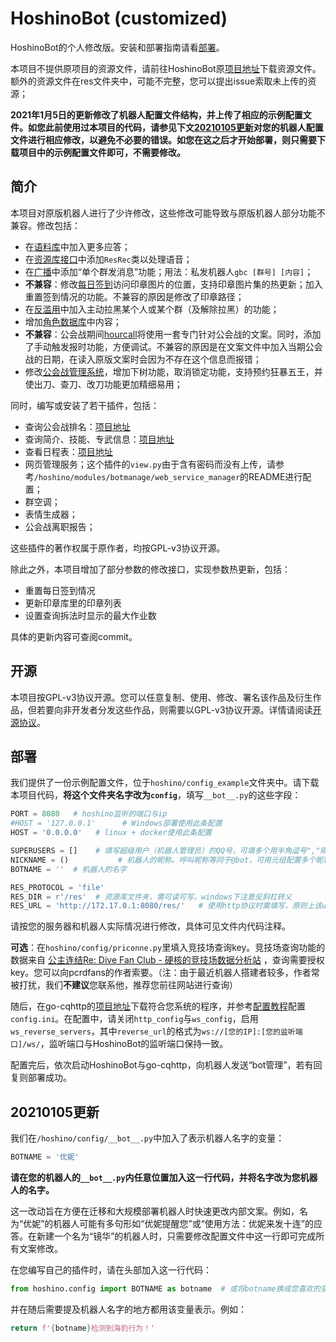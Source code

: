 # HoshinoBot (customized)

HoshinoBot的个人修改版。安装和部署指南请看[部署](#deploy)。

本项目不提供原项目的资源文件，请前往HoshinoBot原[项目地址](https://github.com/Ice-Cirno/HoshinoBot)下载资源文件。额外的资源文件在res文件夹中，可能不完整，您可以提出issue索取未上传的资源；

**2021年1月5日的更新修改了机器人配置文件结构，并上传了相应的示例配置文件。如您此前使用过本项目的代码，请参见下文[20210105更新](#20210105更新)对您的机器人配置文件进行相应修改，以避免不必要的错误。如您在这之后才开始部署，则只需要下载项目中的示例配置文件即可，不需要修改。**

## 简介

本项目对原版机器人进行了少许修改，这些修改可能导致与原版机器人部分功能不兼容。修改包括：

- 在[语料库](https://github.com/iamwyh2019/custom-HoshinoBot/blob/master/hoshino/modules/groupmaster/chat.py)中加入更多应答；
- 在[资源库接口](https://github.com/iamwyh2019/custom-HoshinoBot/blob/master/hoshino/R.py)中添加`ResRec`类以处理语音；
- 在[广播](https://github.com/iamwyh2019/custom-HoshinoBot/blob/master/hoshino/modules/botmanage/broadcast.py)中添加“单个群发消息”功能；用法：私发机器人`gbc [群号] [内容]`；
- **不兼容**：修改[每日签到](https://github.com/iamwyh2019/custom-HoshinoBot/blob/master/hoshino/modules/priconne/login_bonus.py)访问印章图片的位置，支持印章图片集的热更新；加入重置签到情况的功能。不兼容的原因是修改了印章路径；
- 在[反滥用](https://github.com/iamwyh2019/custom-HoshinoBot/blob/master/hoshino/modules/groupmaster/anti_abuse.py)中加入主动拉黑某个人或某个群（及解除拉黑）的功能；
- 增加[角色数据库](https://github.com/iamwyh2019/custom-HoshinoBot/blob/master/hoshino/modules/priconne/_pcr_data.py)中内容；
- **不兼容**：公会战期间[hourcall](https://github.com/iamwyh2019/customize-HoshinoBot/blob/master/hoshino/modules/hourcall/hourcall.py)将使用一套专门针对公会战的文案。同时，添加了手动触发报时功能，方便调试。不兼容的原因是在文案文件中加入当期公会战的日期，在读入原版文案时会因为不存在这个信息而报错；
- 修改[公会战管理系统](https://github.com/iamwyh2019/customize-HoshinoBot/blob/master/hoshino/modules/pcrclanbattle/clanbattle/cmdv2.py)，增加下树功能，取消锁定功能，支持预约狂暴五王，并使出刀、查刀、改刀功能更加精细易用；

同时，编写或安装了若干插件，包括：

- 查询公会战排名：[项目地址](https://github.com/pcrbot/clanrank)
- 查询简介、技能、专武信息：[项目地址](https://github.com/pcrbot/pcr-wiki)
- 查看日程表：[项目地址](https://github.com/pcrbot/schedule)
- 网页管理服务；这个插件的`view.py`由于含有密码而没有上传，请参考`/hoshino/modules/botmanage/web_service_manager`的README进行配置；
- 群空调；
- 表情生成器；
- 公会战离职报告；

这些插件的著作权属于原作者，均按GPL-v3协议开源。

除此之外，本项目增加了部分参数的修改接口，实现参数热更新，包括：

- 重置每日签到情况
- 更新印章库里的印章列表
- 设置查询拆法时显示的最大作业数

具体的更新内容可查阅commit。

## 开源

本项目按GPL-v3协议开源。您可以任意复制、使用、修改、署名该作品及衍生作品，但若要向非开发者分发这些作品，则需要以GPL-v3协议开源。详情请阅读[开源协议](https://github.com/iamwyh2019/custom-HoshinoBot/blob/master/LICENSE)。

<h2 id="deploy"> 部署 </h2>

我们提供了一份示例配置文件，位于`hoshino/config_example`文件夹中。请下载本项目代码，**将这个文件夹名字改为`config`**，填写`__bot__.py`的这些字段：

```python
PORT = 8080   # hoshino监听的端口与ip
#HOST = '127.0.0.1'      # Windows部署使用此条配置
HOST = '0.0.0.0'   # linux + docker使用此条配置

SUPERUSERS = []    # 填写超级用户（机器人管理员）的QQ号，可填多个用半角逗号","隔开
NICKNAME = ()           # 机器人的昵称。呼叫昵称等同于@bot，可用元组配置多个昵称
BOTNAME = ''  # 机器人的名字

RES_PROTOCOL = 'file'
RES_DIR = r'/res'  # 资源库文件夹，需可读可写，windows下注意反斜杠转义
RES_URL = 'http://172.17.0.1:8080/res/'   # 使用http协议时需填写，原则上该url应指向RES_DIR目录
```

请按您的服务器和机器人实际情况进行修改，具体可见文件内代码注释。

**可选**：在`hoshino/config/priconne.py`里填入竞技场查询key。竞技场查询功能的数据来自 [公主连结Re: Dive Fan Club - 硬核的竞技场数据分析站](https://pcrdfans.com/) ，查询需要授权key。您可以向pcrdfans的作者索要。（注：由于最近机器人搭建者较多，作者常被打扰，我们**不建议**您联系他，推荐您前往网站进行查询）

随后，在go-cqhttp的[项目地址](https://github.com/Mrs4s/go-cqhttp/releases)下载符合您系统的程序，并参考[配置教程](https://github.com/Mrs4s/go-cqhttp/blob/master/docs/config.md)配置`config.ini`。在配置中，请关闭`http_config`与`ws_config`，启用`ws_reverse_servers`，其中`reverse_url`的格式为`ws://[您的IP]:[您的监听端口]/ws/`，监听端口与HoshinoBot的监听端口保持一致。

配置完后，依次启动HoshinoBot与go-cqhttp，向机器人发送“bot管理”，若有回复则部署成功。

<h2 id="20210105更新"> 20210105更新 </h2>

我们在`/hoshino/config/__bot__.py`中加入了表示机器人名字的变量：

```python
BOTNAME = '优妮'
```

**请在您的机器人的`__bot__.py`内任意位置加入这一行代码，并将名字改为您机器人的名字。**

这一改动旨在方便在迁移和大规模部署机器人时快速更改内部文案。例如，名为“优妮”的机器人可能有多句形如“优妮提醒您”或“使用方法：优妮来发十连”的应答。在新建一个名为“镜华”的机器人时，只需要修改配置文件中这一行即可完成所有文案修改。

在您编写自己的插件时，请在头部加入这一行代码：

```python
from hoshino.config import BOTNAME as botname  # 或将botname换成您喜欢的变量名
```

并在随后需要提及机器人名字的地方都用该变量表示。例如：

```python
return f'{botname}检测到海豹行为！'
```

